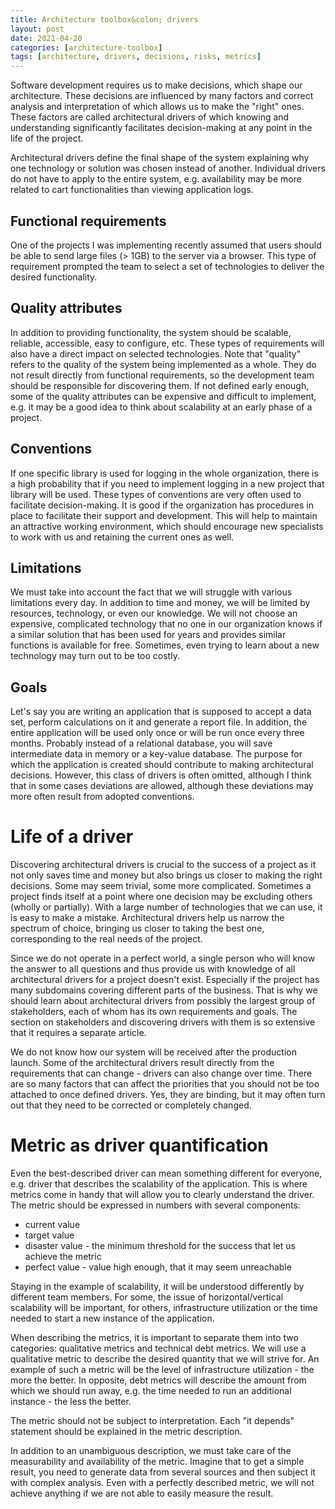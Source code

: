 ```yaml
---
title: Architecture toolbox&colon; drivers
layout: post
date: 2021-04-20
categories: [architecture-toolbox]
tags: [architecture, drivers, decisions, risks, metrics]
---
```


Software development requires us to make decisions, which shape our architecture. These decisions are influenced by many factors and correct analysis and interpretation of which allows us to make the "right" ones. These factors are called architectural drivers of which knowing and understanding significantly facilitates decision-making at any point in the life of the project.

Architectural drivers define the final shape of the system explaining why one technology or solution was chosen instead of another. Individual drivers do not have to apply to the entire system, e.g. availability may be more related to cart functionalities than viewing application logs.

## Functional requirements

One of the projects I was implementing recently assumed that users should be able to send large files (> 1GB) to the server via a browser. This type of requirement prompted the team to select a set of technologies to deliver the desired functionality.

## Quality attributes

In addition to providing functionality, the system should be scalable, reliable, accessible, easy to configure, etc. These types of requirements will also have a direct impact on selected technologies. Note that "quality" refers to the quality of the system being implemented as a whole. They do not result directly from functional requirements, so the development team should be responsible for discovering them. If not defined early enough, some of the quality attributes can be expensive and difficult to implement, e.g. it may be a good idea to think about scalability at an early phase of a project.

## Conventions

If one specific library is used for logging in the whole organization, there is a high probability that if you need to implement logging in a new project that library will be used. These types of conventions are very often used to facilitate decision-making. It is good if the organization has procedures in place to facilitate their support and development. This will help to maintain an attractive working environment, which should encourage new specialists to work with us and retaining the current ones as well.

## Limitations

We must take into account the fact that we will struggle with various limitations every day. In addition to time and money, we will be limited by resources, technology, or even our knowledge. We will not choose an expensive, complicated technology that no one in our organization knows if a similar solution that has been used for years and provides similar functions is available for free. Sometimes, even trying to learn about a new technology may turn out to be too costly.

## Goals

Let's say you are writing an application that is supposed to accept a data set, perform calculations on it and generate a report file. In addition, the entire application will be used only once or will be run once every three months. Probably instead of a relational database, you will save intermediate data in memory or a key-value database. The purpose for which the application is created should contribute to making architectural decisions. However, this class of drivers is often omitted, although I think that in some cases deviations are allowed, although these deviations may more often result from adopted conventions.

# Life of a driver

Discovering architectural drivers is crucial to the success of a project as it not only saves time and money but also brings us closer to making the right decisions. Some may seem trivial, some more complicated. Sometimes a project finds itself at a point where one decision may be excluding others (wholly or partially). With a large number of technologies that we can use, it is easy to make a mistake. Architectural drivers help us narrow the spectrum of choice, bringing us closer to taking the best one, corresponding to the real needs of the project.

Since we do not operate in a perfect world, a single person who will know the answer to all questions and thus provide us with knowledge of all architectural drivers for a project doesn't exist. Especially if the project has many subdomains covering different parts of the business. That is why we should learn about architectural drivers from possibly the largest group of stakeholders, each of whom has its own requirements and goals. The section on stakeholders and discovering drivers with them is so extensive that it requires a separate article.

We do not know how our system will be received after the production launch. Some of the architectural drivers result directly from the requirements that can change - drivers can also change over time. There are so many factors that can affect the priorities that you should not be too attached to once defined drivers. Yes, they are binding, but it may often turn out that they need to be corrected or completely changed.

# Metric as driver quantification

Even the best-described driver can mean something different for everyone, e.g. driver that describes the scalability of the application. This is where metrics come in handy that will allow you to clearly understand the driver. The metric should be expressed in numbers with several components:

- current value
- target value
- disaster value - the minimum threshold for the success that let us achieve the metric
- perfect value - value high enough, that it may seem unreachable

Staying in the example of scalability, it will be understood differently by different team members. For some, the issue of horizontal/vertical scalability will be important, for others, infrastructure utilization or the time needed to start a new instance of the application.

When describing the metrics, it is important to separate them into two categories: qualitative metrics and technical debt metrics. We will use a qualitative metric to describe the desired quantity that we will strive for. An example of such a metric will be the level of infrastructure utilization - the more the better. In opposite, debt metrics will describe the amount from which we should run away, e.g. the time needed to run an additional instance - the less the better.

The metric should not be subject to interpretation. Each "it depends" statement should be explained in the metric description.

In addition to an unambiguous description, we must take care of the measurability and availability of the metric. Imagine that to get a simple result, you need to generate data from several sources and then subject it with complex analysis. Even with a perfectly described metric, we will not achieve anything if we are not able to easily measure the result.